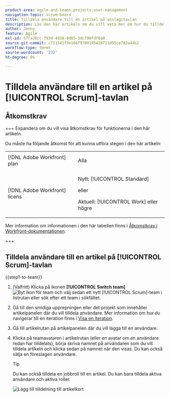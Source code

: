 ```yaml
---
product-area: agile-and-teams;projects;user-management
navigation-topic: scrum-board
title: Tilldela användare till en artikel på anslagstavlan
description: Läs den här artikeln om du vill veta mer om hur du tilldelar användare till en artikel på Scrum board.
author: Jenny
feature: Agile
exl-id: 57fa28cc-f93d-4938-9d65-3dcf90fdf6a0
source-git-commit: c711541f3e166f9700195420711d95ce782a44b2
workflow-type: tm+mt
source-wordcount: '232'
ht-degree: 0%

---
```


# Tilldela användare till en artikel på [!UICONTROL Scrum]-tavlan

## Åtkomstkrav

+++ Expandera om du vill visa åtkomstkrav för funktionerna i den här artikeln.

Du måste ha följande åtkomst för att kunna utföra stegen i den här artikeln:

<table style="table-layout:auto"> 
 <tbody> 
  <tr> 
   <td role="rowheader">[!DNL Adobe Workfront] plan</td> 
   <td> <p>Alla</p> </td> 
  </tr> 
  <tr> 
   <td role="rowheader">[!DNL Adobe Workfront] licens</td> 
   <td> <p>Nytt: [!UICONTROL Standard]</p> 
   eller
   <p>Aktuell: [!UICONTROL Work] eller högre</p> </td> 
  </tr>
 </tbody> 
</table>

Mer information om informationen i den här tabellen finns i [Åtkomstkrav i Workfront-dokumentationen](/help/quicksilver/administration-and-setup/add-users/access-levels-and-object-permissions/access-level-requirements-in-documentation.md).

+++

## Tilldela användare till en artikel på [!UICONTROL Scrum]-tavlan

{{step1-to-team}}

1. (Valfritt) Klicka på ikonen **[!UICONTROL Switch team]** ![Byt ikon för team](assets/switch-team-icon.png) och välj sedan ett nytt [!UICONTROL Scrum]-team i listrutan eller sök efter ett team i sökfältet.

1. Gå till den smidiga upprepningen eller det projekt som innehåller artikelpanelen där du vill tilldela användare. Mer information om hur du navigerar till en iteration finns i [Visa en iteration](../../../agile/use-scrum-in-an-agile-team/iterations/view-iteration.md).
1. Gå till artikelrutan på artikelpanelen där du vill lägga till en användare.
1. Klicka på teamavataren i artikelrutan (eller en avatar om en användare redan har tilldelats), börja skriva namnet på användaren som du vill tilldela artikeln och klicka sedan på namnet när den visas. Du kan också välja en föreslagen användare.

   >[!TIP]
   >
   >Du kan också tilldela en jobbroll till en artikel. Du kan bara tilldela aktiva användare och aktiva roller.

   ![Lägg till tilldelning till artikelkort](assets/addassignmenttostorycard-350x472.png)
